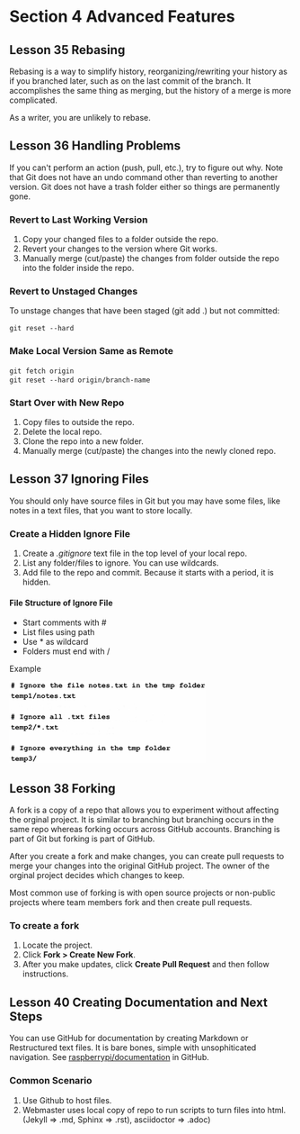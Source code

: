 # Section 4 Advanced Features

## Lesson 35 Rebasing

Rebasing is a way to simplify history, reorganizing/rewriting your history as if you branched later, such as on the last commit of the branch. It accomplishes the same thing as merging, but the history of a merge is more complicated.

As a writer, you are unlikely to rebase.

## Lesson 36 Handling Problems

If you can't perform an action (push, pull, etc.), try to figure out why. Note that Git does not have an undo command other than reverting to another version. Git does not have a trash folder either so things are permanently gone.

### Revert to Last Working Version
1. Copy your changed files to a folder outside the repo.
2. Revert your changes to the version where Git works.
3. Manually merge (cut/paste) the changes from folder outside the repo into the folder inside the repo.

### Revert to Unstaged Changes
To unstage changes that have been staged (git add .) but not committed:
```
git reset --hard
```

### Make Local Version Same as Remote
```
git fetch origin
git reset --hard origin/branch-name
```
    
### Start Over with New Repo
1. Copy files to outside the repo.
2. Delete the local repo.
3. Clone the repo into a new folder.
4. Manually merge (cut/paste) the changes into the newly cloned repo.

## Lesson 37 Ignoring Files
You should only have source files in Git but you may have some files, like notes in a text files, that you want to store locally.

### Create a Hidden Ignore File

1. Create a _.gitignore_ text file in the top level of your local repo.
2. List any folder/files to ignore. You can use wildcards.
3. Add file to the repo and commit. Because it starts with a period, it is hidden. 

#### File Structure of Ignore File
* Start comments with #
* List files using path
* Use * as wildcard
* Folders must end with /

Example

![example of ignore file](./assets/ignore_file.png)

## Lesson 38 Forking

A fork is a copy of a repo that allows you to experiment without affecting the orginal project. It is similar to branching but branching occurs in the same repo whereas forking occurs across GitHub accounts. Branching is part of Git but forking is part of GitHub.

After you create a fork and make changes, you can create pull requests to merge your changes into the original GitHub project. The owner of the orginal project decides which changes to keep.

Most common use of forking is with open source projects or non-public projects where team members fork and then create pull requests.

### To create a fork
1. Locate the project.
2. Click **Fork > Create New Fork**.
3. After you make updates, click **Create Pull Request** and then follow instructions.

## Lesson 40 Creating Documentation and Next Steps

You can use GitHub for documentation by creating Markdown or Restructured text files. It is bare bones, simple with unsophiticated navigation. See [raspberrypi/documentation](https://github.com/raspberrypi/documentation) in GitHub.


### Common Scenario
1. Use Github to host files.
2. Webmaster uses local copy of repo to run scripts to turn files into html. (Jekyll => .md, Sphinx => .rst), asciidoctor => .adoc)



































